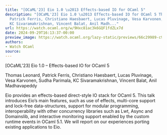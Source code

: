 ```yaml
---
title: "[OCaML'23] Eio 1.0 \u2013 Effects-based IO for OCaml 5"
description: "[OCaML'23] Eio 1.0 \u2013 Effects-based IO for OCaml 5 Thomas Leonard,
  Patrick Ferris, Christiano Haesbaert, Lucas Pluvinage, Vesa Karvonen, Sudha Parimala,
  KC Sivaramakrishnan, Vincent Balat, Anil Madh..."
url: https://watch.ocaml.org/w/9Hxc81ac3k6GQF1fdZLx7d
date: 2024-09-29T16:13:37-00:00
preview_image: https://watch.ocaml.org/lazy-static/previews/66c29989-c956-45aa-b582-84a311c086fc.jpg
authors:
- Watch OCaml
source:
---
```


<p>[OCaML'23] Eio 1.0 – Effects-based IO for OCaml 5</p>
<p>Thomas Leonard, Patrick Ferris, Christiano Haesbaert, Lucas Pluvinage, Vesa Karvonen, Sudha Parimala, KC Sivaramakrishnan, Vincent Balat, Anil Madhavapeddy</p>
<p>Eio provides an effects-based direct-style IO stack for OCaml 5. This talk introduces Eio’s main features, such as use of effects, multi-core support and lock-free data-structures, support for modular programming, interoperability with other concurrency libraries such as Lwt, Async and Domainslib, and interactive monitoring support enabled by the custom runtime events in OCaml 5.1. We will report on our experiences porting existing applications to Eio.</p>

